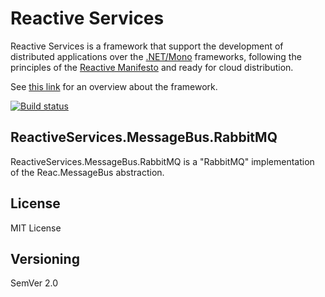 # Reactive Services

Reactive Services is a framework that support the development of distributed applications over the [.NET/Mono](http://www.mono-project.com/) frameworks, following the principles of the [Reactive Manifesto](http://www.reactivemanifesto.org) and ready for cloud distribution.

See [this link](http://reactiveservices.github.io) for an overview about the framework.

[![Build status](https://ci.appveyor.com/api/projects/status/qrhql4k6gf726qep?svg=true)](https://ci.appveyor.com/project/rafaelromao/reactiveservices-messagebus-rabbitmq)

## ReactiveServices.MessageBus.RabbitMQ

ReactiveServices.MessageBus.RabbitMQ is a "RabbitMQ" implementation of the Reac.MessageBus abstraction.

## License

MIT License

## Versioning

SemVer 2.0